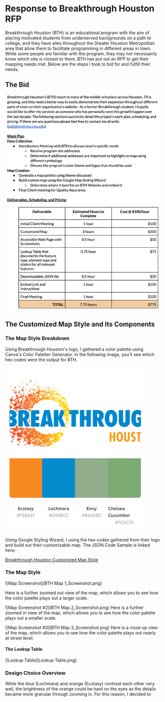 # Response to Breakthrough Houston RFP

Breakthrough Houston (BTH) is an educational program with the aim of placing motivated students from underserved backgrounds on a path to college, and they have sites throughout the Greater Houston Metropolitan area that allow them to facilitate programming in different areas in town. While some people are familiar with the program, they may not necessarily know which site is closest to them. BTH has put out an RFP to get their mapping needs met. Below are the steps I took to bid for and fulfill their needs.

## The Bid
![The Bid](BTHbid.png)

## The Customized Map Style and Its Components

### The Map Style Breakdown

Using Breakthrough Houston's logo, I gathered a color palette using Canva's Color Paletter Generator. In the following image, you'll see which hex codes were the output for BTH.

![Color Palette](HEXCodesBTH.png)

Using Google Styling Wizard, I using the hex codes gathered from their logo and build out their customizable map. The JSON Code Sample is linked here:

[Breakthrough Houston Customized Map Style](BTHmap.json)

### The Map Style

![Map Screenshot](BTH Map 1_Screenshot.png)

Here is a further zoomed out view of the map, which allows you to see how the color palette plays out a larger scale.

![Map Screenshot #2](BTH Map 2_Screenshot.png)
Here is a further zoomed in view of the map, which allows you to see how the color palette plays out a smaller scale.

![Map Screenshot #3](BTH Map 3_Screenshot.png)
Here is a close up view of the map, which allows you to see how the color palette plays out nearly at street level.

#### The Lookup Table

![Lookup Table](Lookup Table.png)

### Design Choice Overview

While the blue (Lochmara) and orange (Ecstasy) contrast each other very well, the brightness of the orange could be hard on the eyes as the details became more granular through zooming in. For this reason, I decided to
